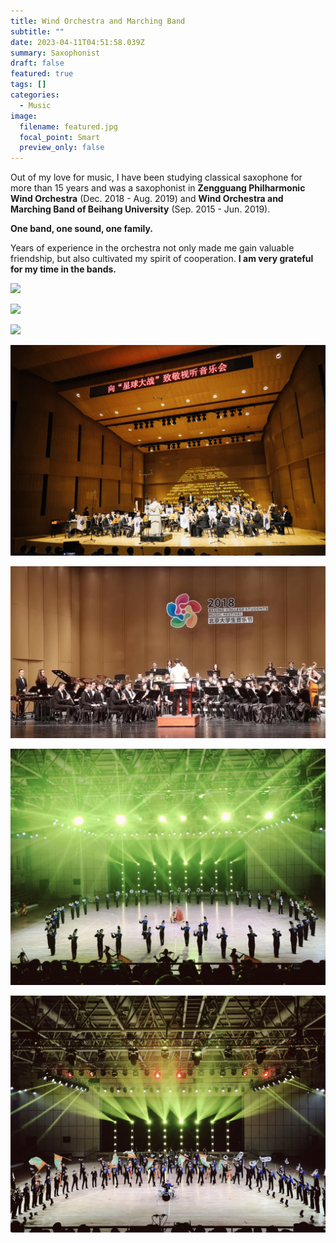 ```yaml
---
title: Wind Orchestra and Marching Band
subtitle: ""
date: 2023-04-11T04:51:58.039Z
summary: Saxophonist
draft: false
featured: true
tags: []
categories:
  - Music
image:
  filename: featured.jpg
  focal_point: Smart
  preview_only: false
---
```

Out of my love for music, I have been studying classical saxophone for more than 15 years and was a saxophonist in **Zengguang Philharmonic Wind Orchestra** (Dec. 2018 - Aug. 2019) and **Wind Orchestra and Marching Band of Beihang University** (Sep. 2015 - Jun. 2019). 

**One band, one sound, one family.** 

Years of experience in the orchestra not only made me gain valuable friendship, but also cultivated my spirit of cooperation. **I am very grateful for my time in the bands.**

![](wind1.jpg)

![](wind2.jpg)

![](wind3.jpg)

![](wind4.jpg)

![](wind5.jpg)

![](wind6.jpg)

![](wind7.jpg)